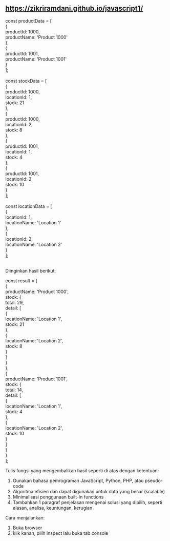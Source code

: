 ## https://zikriramdani.github.io/javascript1/

const productData = [<br>
    {<br>
        productId: 1000,<br>
        productName: 'Product 1000'<br>
    },<br>
    {<br>
        productId: 1001,<br>
        productName: 'Product 1001'<br>
    }<br>
];<br><br>
const stockData = [<br>
    {<br>
        productId: 1000,<br>
        locationId: 1,<br>
        stock: 21<br>
    },<br>
    {<br>
        productId: 1000,<br>
        locationId: 2,<br>
        stock: 8<br>
    },<br>
    {<br>
        productId: 1001,<br>
        locationId: 1,<br>
        stock: 4<br>
    },<br>
    {<br>
        productId: 1001,<br>
        locationId: 2,<br>
        stock: 10<br>
    }<br>
];<br><br>
const locationData = [<br>
    {<br>
        locationId: 1,<br>
        locationName: 'Location 1'<br>
    },<br>
    {<br>
        locationId: 2,<br>
        locationName: 'Location 2'<br>
    }<br>
];<br><br>

Diinginkan hasil berikut:

const result = [<br>
    {<br>
        productName: 'Product 1000',<br>
        stock: {<br>
            total: 29,<br>
            detail: [<br>
                {<br>
                    locationName: 'Location 1',<br>
                    stock: 21<br>
                },<br>
                {<br>
                    locationName: 'Location 2',<br>
                    stock: 8<br>
                }<br>
            ]<br>
        }<br>
    },<br>
    {<br>
        productName: 'Product 1001',<br>
        stock: {<br>
            total: 14,<br>
            detail: [<br>
                {<br>
                    locationName: 'Location 1',<br>
                    stock: 4<br>
                },<br>
                {<br>
                    locationName: 'Location 2',<br>
                    stock: 10<br>
                }<br>
            ]<br>
        }<br>
    }<br>
];

Tulis fungsi yang mengembalikan hasil seperti di atas dengan ketentuan:
1. Gunakan bahasa pemrograman JavaScript, Python, PHP, atau pseudo-code
2. Algoritma efisien dan dapat digunakan untuk data yang besar (scalable)
3. Minimalisasi penggunaan built-in functions
4. Tambahkan 1 paragraf penjelasan mengenai solusi yang dipilih, seperti alasan, analisa, keuntungan, kerugian

Cara menjalankan:
1. Buka browser
2. klik kanan, pilih inspect lalu buka tab console